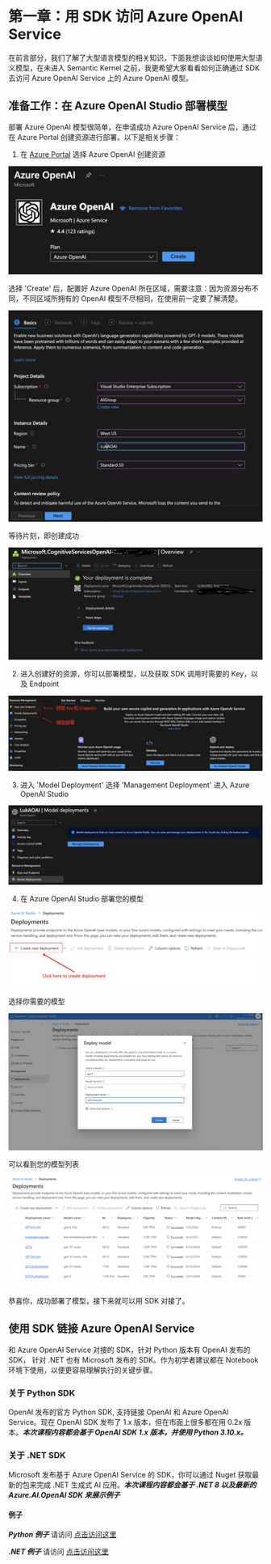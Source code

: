 # **第一章：用 SDK 访问 Azure OpenAI Service**

在前言部分，我们了解了大型语言模型的相关知识，下面我想谈谈如何使用大型语义模型，在未进入 Semantic Kernel 之前，我更希望大家看看如何正确通过 SDK 去访问 Azure OpenAI Service 上的 Azure OpenAI 模型。

## **准备工作：在 Azure OpenAI Studio 部署模型**

部署 Azure OpenAI 模型很简单，在申请成功 Azure OpenAI Service 后，通过在 Azure Portal 创建资源进行部署。以下是相关步骤：

1. 在 [Azure Portal](https://portal.azure.com/) 选择 Azure OpenAI 创建资源 

![aoairesource](../../imgs/01/aoairesource.png)

选择 'Create' 后，配置好 Azure OpenAI 所在区域，需要注意：因为资源分布不同，不同区域所拥有的 OpenAI 模型不尽相同，在使用前一定要了解清楚。


![aoaicreate](../../imgs/01/aoaicreate.png)

等待片刻，即创建成功


![aoaidone](../../imgs/01/aoaidone.png)

2. 进入创建好的资源，你可以部署模型，以及获取 SDK 调用时需要的 Key，以及 Endpoint

![aoaikey](../../imgs/01/aoaikey.png)

3. 进入 'Model Deployment' 选择 'Management Deployment' 进入 Azure OpenAI Studio 

![aoaigo](../../imgs/01/aoaigo.png)

4. 在 Azure OpenAI Studio 部署您的模型

![aoaimodeldeploy](../../imgs/01/aoaimodeldeploy.png)

选择你需要的模型

![aoaimodel](../../imgs/01/aoaimodel.png)

可以看到您的模型列表

![aoaimodels](../../imgs/01/aoaimodels.png)


恭喜你，成功部署了模型，接下来就可以用 SDK 对接了。


## **使用 SDK 链接 Azure OpenAI Service**

和 Azure OpenAI Service 对接的 SDK，针对 Python 版本有 OpenAI 发布的 SDK， 针对 .NET 也有 Microsoft 发布的 SDK。作为初学者建议都在 Notebook 环境下使用，以便更容易理解执行的关键步骤。

### **关于 Python SDK**

OpenAI 发布的官方 Python SDK, 支持链接 OpenAI 和 Azure OpenAI Service。现在 OpenAI SDK 发布了 1.x 版本，但在市面上很多都在用 0.2x 版本。***本次课程内容都会基于 OpenAI SDK 1.x 版本，并使用 Python 3.10.x。***


### **关于 .NET SDK**

Microsoft 发布基于 Azure OpenAI Service 的 SDK，你可以通过 Nuget 获取最新的包来完成 .NET 生成式 AI 应用。***本次课程内容都会基于 .NET 8 以及最新的 Azure.AI.OpenAI SDK 来展示例子***


#### **例子**

***Python 例子*** 请访问 [点击访问这里](../../notebooks/python/01/PythonSDKAOAIDemo.ipynb)

***.NET 例子*** 请访问 [点击访问这里](../../notebooks/dotNET/01/dotNETSDKAOAIDemo.ipynb)

























